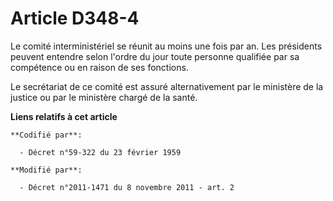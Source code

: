 # Article D348-4

Le comité interministériel se réunit au moins une fois par an. Les présidents peuvent entendre selon l'ordre du jour toute
personne qualifiée par sa compétence ou en raison de ses fonctions. 

Le secrétariat de ce comité est assuré alternativement                            par le ministère de la justice ou par le
ministère chargé de la santé.

**Liens relatifs à cet article**

	**Codifié par**:

	  - Décret n°59-322 du 23 février 1959

	**Modifié par**:

	  - Décret n°2011-1471 du 8 novembre 2011 - art. 2
